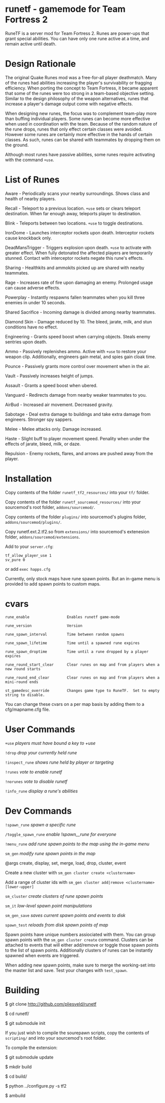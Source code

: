 runetf - gamemode for Team Fortress 2
=================

RuneTF is a server mod for Team Fortress 2. Runes are power-ups that grant special abilities. You can have only one rune active at a time, and remain active until death.


Design Rationale
======
The original Quake Runes mod was a free-for-all player deathmatch. Many of the runes had abilities increasing the player's survivability or fragging efficiency. When porting the concept to Team Fortress, it became apparent that some of the runes were too strong in a team-based objective setting. Similar to the design philosophy of the weapon alternatives, runes that increase a player's damage output come with negative effects.

When designing new runes, the focus was to complement team-play more than buffing individual players. Some runes can become more effective when used in coordination with the team. Because of the random nature of the rune drops, runes that only effect certain classes were avoided. However some runes are certainly more effective in the hands of certain classes. As such, runes can be shared with teammates by dropping them on the ground.

Although most runes have passive abilities, some runes require activating with the command `+use`.


List of Runes
=======

Aware - Periodically scans your nearby surroundings. Shows class and health of nearby players.

Recall - Teleport to a previous location. `+use` sets or clears teleport destination. When far enough away, teleports player to destination.

Blink - Teleports between two locations. `+use` to toggle destinations.

IronDome - Launches interceptor rockets upon death. Interceptor rockets cause knockback only.

DeadMansTrigger - Triggers explosion upon death. `+use` to activate with greater effect. When fully detonated the affected players are temporarily stunned. Contact with interceptor rockets negate this rune's effects.

Sharing - Healthkits and ammokits picked up are shared with nearby teammates.

Rage - Increases rate of fire upon damaging an enemy. Prolonged usage can cause adverse effects.

Powerplay - Instantly respawns fallen teammates when you kill three enemies in under 10 seconds.

Shared Sacrifice - Incoming damage is divided among nearby teammates.

Diamond Skin - Damage reduced by 10. The bleed, jarate, milk, and stun conditions have no effect.

Engineering - Grants speed boost when carrying objects. Steals enemy sentries upon death.

Ammo - Passively replenishes ammo. Active with `+use` to restore your weapon clip. Additionally, engineers gain metal, and spies gain cloak time.

Pounce - Passively grants more control over movement when in the air.

Vault - Passively increases height of jumps.

Assault - Grants a speed boost when ubered.

Vanguard - Redirects damage from nearby weaker teammates to you.

AirBud - Increased air movement. Decreased gravity.

Sabotage - Deal extra damage to buildings and take extra damage from engineers. Stronger spy sappers.

Melee - Melee attacks only. Damage increased.

Haste - Slight buff to player movement speed. Penality when under the effects of jarate, bleed, milk, or daze.

Repulsion - Enemy rockets, flares, and arrows are pushed away from the player.



Installation
=====
Copy contents of the folder ``runetf_tf2_resources/`` into your ``tf/`` folder.

Copy contents of the folder ``runetf_sourcemod_resources/`` into your sourcemod's root folder, ``addons/sourcemod/``.

Copy contents of the folder ``plugins/`` into sourcemod's plugins folder, ``addons/sourcemod/plugins/``.

Copy runetf.ext.2.tf2.so from ``extensions/`` into sourcemod's extenesion folder, ``addons/sourcemod/extensions``.

Add to your `server.cfg`:
```
tf_allow_player_use 1
sv_pure 0
```

or add `exec happs.cfg`

Currently, only stock maps have rune spawn points.  But an in-game menu is provided to add spawn points to custom maps.


cvars
===
```
rune_enable                 Enables runetf game-mode

rune_version                Version

rune_spawn_interval         Time between random spawns

rune_spawn_lifetime         Time until a spawned rune expires

rune_spawn_droptime         Time until a rune dropped by a player expires

rune_round_start_clear      Clear runes on map and from players when a new round starts

rune_round_end_clear        Clear runes on map and from players when a mini-round ends

st_gamedesc_override        Changes game type to RuneTF.  Set to empty string to disable.
```



You can change these cvars on a per map basis by adding them to a cfg/mapname.cfg file.


User Commands
===


``+use`` _players must have bound a key to +use_

``!drop`` _drop your currently held rune_

``!inspect_rune`` _shows rune held by player or targeting_

``!runes`` _vote to enable runetf_

``!norunes`` _vote to disable runetf_

``!info_rune`` _display a rune's abilities_


Dev Commands
===

``!spawn_rune`` _spawn a specific rune_

``/toggle_spawn_rune`` _enable !spawn__rune for everyone_

``!menu_rune`` _add rune spawn points to the map using the in-game menu_

``sm_gen``  _modify rune spawn points in the map_

@args create, display, set, merge, load, drop, cluster, event

Create a new cluster with `sm_gen cluster create <clustername>`

Add a range of cluster ids with `sm_gen cluster add|remove <clustername> [lower-upper]`

``sm_cluster`` _create clusters of rune spawn points_

``sm_it`` _low-level spawn point manipulations_

``sm_gen_save`` _saves current spawn points and events to disk_

``spawn_test`` _reloads from disk spawn points of map_

Spawn points have unique numbers assiociated with them.  You can group spawn points with the `sm_gen cluster create` command.  Clusters can be attached to events that will either add/remove or toggle those spawn points to the list of spawn points.  Additionally clusters of runes can be instantly spawned when events are triggered.

When adding new spawn points, make sure to merge the working-set into the master list and save.  Test your changes with `test_spawn`.

Building
===

$ git clone http://github.com/pliesveld/runetf

$ cd runetf/

$ git submodule init

If you just wish to compile the sourepawn scripts, copy the contents of ``scripting/`` and into your sourcemod's root folder.

To compile the extension:

$ git submodule update

$ mkdir build

$ cd build/

$ python ../configure.py -s tf2

$ ambuild
